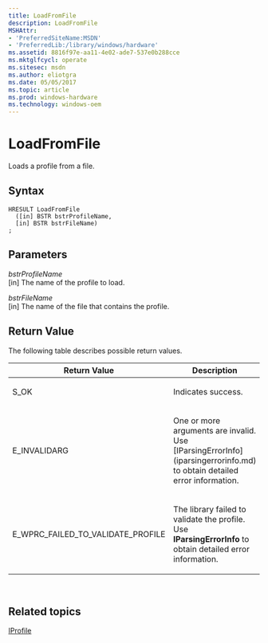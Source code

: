 ```yaml
---
title: LoadFromFile
description: LoadFromFile
MSHAttr:
- 'PreferredSiteName:MSDN'
- 'PreferredLib:/library/windows/hardware'
ms.assetid: 8816f97e-aa11-4e02-ade7-537e0b288cce
ms.mktglfcycl: operate
ms.sitesec: msdn
ms.author: eliotgra
ms.date: 05/05/2017
ms.topic: article
ms.prod: windows-hardware
ms.technology: windows-oem
---
```


# LoadFromFile


Loads a profile from a file.

## Syntax


```
HRESULT LoadFromFile
  ([in] BSTR bstrProfileName,
  [in] BSTR bstrFileName)
;
```

## Parameters


<a href="" id="bstrprofilename"></a>*bstrProfileName*  
\[in\] The name of the profile to load.

<a href="" id="bstrfilename"></a>*bstrFileName*  
\[in\] The name of the file that contains the profile.

## Return Value


The following table describes possible return values.

<table>
<colgroup>
<col width="50%" />
<col width="50%" />
</colgroup>
<thead>
<tr class="header">
<th>Return Value</th>
<th>Description</th>
</tr>
</thead>
<tbody>
<tr class="odd">
<td><p>S_OK</p></td>
<td><p>Indicates success.</p></td>
</tr>
<tr class="even">
<td><p>E_INVALIDARG</p></td>
<td><p>One or more arguments are invalid. Use [IParsingErrorInfo](iparsingerrorinfo.md) to obtain detailed error information.</p></td>
</tr>
<tr class="odd">
<td><p>E_WPRC_FAILED_TO_VALIDATE_PROFILE</p></td>
<td><p>The library failed to validate the profile. Use <strong>IParsingErrorInfo</strong> to obtain detailed error information.</p></td>
</tr>
</tbody>
</table>

 

## Related topics


[IProfile](iprofile.md)

 

 







